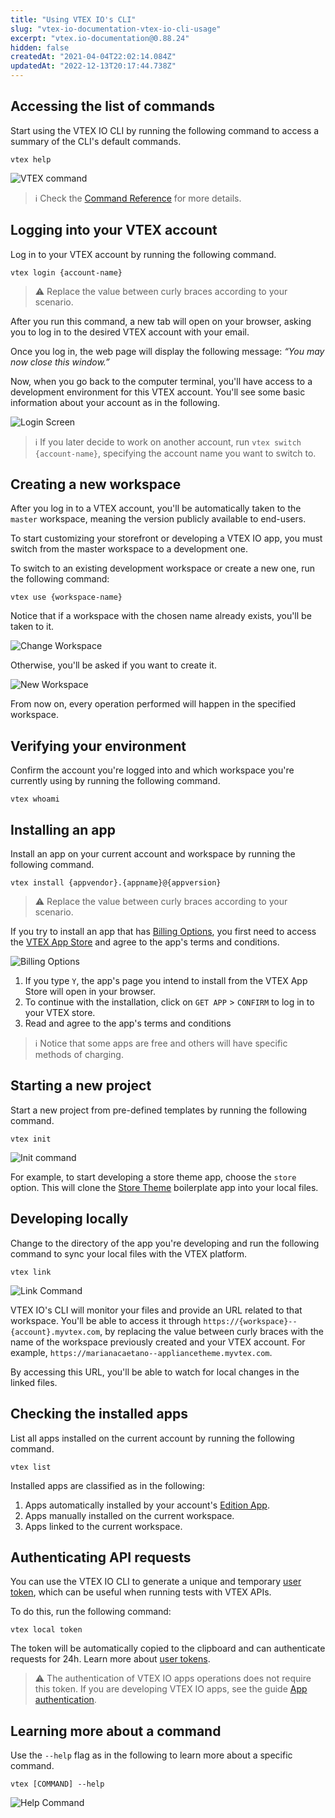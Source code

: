 ```yaml
---
title: "Using VTEX IO's CLI"
slug: "vtex-io-documentation-vtex-io-cli-usage"
excerpt: "vtex.io-documentation@0.88.24"
hidden: false
createdAt: "2021-04-04T22:02:14.084Z"
updatedAt: "2022-12-13T20:17:44.738Z"
---
```


## Accessing the list of commands

Start using the VTEX IO CLI by running the following command to access a summary of the CLI's default commands.

```shell
vtex help
```

![VTEX command](https://cdn.jsdelivr.net/gh/vtexdocs/dev-portal-content@readme-docs/docs/vtex-io/Reference/vtex-io-documentation-vtex-io-cli-installation-and-command-reference/vtex-help-command_17.png)

> ℹ️ Check the [Command Reference](https://developers.vtex.com/vtex-developer-docs/docs/vtex-io-documentation-vtex-io-cli-command-reference) for more details.

## Logging into your VTEX account

Log in to your VTEX account by running the following command.

```shell
vtex login {account-name}
```

> ⚠️ Replace the value between curly braces according to your scenario.

After you run this command, a new tab will open on your browser, asking you to log in to the desired VTEX account with your email.

Once you log in, the web page will display the following message: *“You may now close this window.”*

Now, when you go back to the computer terminal, you'll have access to a development environment for this VTEX account. You'll see some basic information about your account as in the following.

![Login Screen](https://cdn.jsdelivr.net/gh/vtexdocs/dev-portal-content@readme-docs/docs/vtex-io/Reference/vtex-io-documentation-vtex-io-cli-installation-and-command-reference/vtex-login-command_37.png)

> ℹ️ If you later decide to work on another account, run `vtex switch {account-name}`, specifying the account name you want to switch to.

## Creating a new workspace

After you log in to a VTEX account, you'll be automatically taken to the `master` workspace, meaning the version publicly available to end-users.

To start customizing your storefront or developing a VTEX IO app, you must switch from the master workspace to a development one.

To switch to an existing development workspace or create a new one, run the following command:

```shell
vtex use {workspace-name}
```

Notice that if a workspace with the chosen name already exists, you'll be taken to it.

![Change Workspace](https://cdn.jsdelivr.net/gh/vtexdocs/dev-portal-content@readme-docs/docs/vtex-io/Reference/vtex-io-documentation-vtex-io-cli-installation-and-command-reference/vtex-use-command-one_55.png)

Otherwise, you'll be asked if you want to create it.

![New Workspace](https://cdn.jsdelivr.net/gh/vtexdocs/dev-portal-content@readme-docs/docs/vtex-io/Reference/vtex-io-documentation-vtex-io-cli-installation-and-command-reference/vtex-use-two_59.png)

From now on, every operation performed will happen in the specified workspace.

## Verifying your environment

Confirm the account you're logged into and which workspace you're currently using by running the following command.

```shell
vtex whoami
```

## Installing an app

Install an app on your current account and workspace by running the following command.

```shell
vtex install {appvendor}.{appname}@{appversion}
```

> ⚠️ Replace the value between curly braces according to your scenario.

If you try to install an app that has [Billing Options](https://developers.vtex.com/vtex-developer-docs/docs/vtex-io-documentation-billing-options), you first need to access the [VTEX App Store](https://apps.vtex.com/) and agree to the app's terms and conditions.

![Billing Options](https://cdn.jsdelivr.net/gh/vtexdocs/dev-portal-content@readme-docs/docs/vtex-io/Reference/vtex-io-documentation-vtex-io-cli-installation-and-command-reference/vtex-install-app_83.png)

1. If you type `Y`, the app's page you intend to install from the VTEX App Store will open in your browser.
2. To continue with the installation, click on `GET APP` > `CONFIRM` to log in to your VTEX store.
3. Read and agree to the app's terms and conditions

> ℹ️ Notice that some apps are free and others will have specific methods of charging.

## Starting a new project

Start a new project from pre-defined templates by running the following command.

```shell
vtex init
```

![Init command](https://cdn.jsdelivr.net/gh/vtexdocs/dev-portal-content@readme-docs/docs/vtex-io/Reference/vtex-io-documentation-vtex-io-cli-installation-and-command-reference/vtex-init-command_99.png)

For example, to start developing a store theme app, choose the `store` option. This will clone the [Store Theme](https://github.com/vtex-apps/store) boilerplate app into your local files.

## Developing locally

Change to the directory of the app you're developing and run the following command to sync your local files with the VTEX platform.

```shell
vtex link
```

![Link Command](https://cdn.jsdelivr.net/gh/vtexdocs/dev-portal-content@readme-docs/docs/vtex-io/Reference/vtex-io-documentation-vtex-io-cli-installation-and-command-reference/vtex-link-command_111.png)

VTEX IO's CLI will monitor your files and provide an URL related to that workspace. You'll be able to access it through `https://{workspace}--{account}.myvtex.com`, by replacing the value between curly braces with the name of the workspace previously created and your VTEX account. For example, `https://marianacaetano--appliancetheme.myvtex.com`.

By accessing this URL, you'll be able to watch for local changes in the linked files.

## Checking the installed apps

List all apps installed on the current account by running the following command.

```shell
vtex list
```

Installed apps are classified as in the following:

1. Apps automatically installed by your account's [Edition App](https://developers.vtex.com/vtex-developer-docs/docs/vtex-io-documentation-edition-app).
2. Apps manually installed on the current workspace.
3. Apps linked to the current workspace.

## Authenticating API requests

You can use the VTEX IO CLI to generate a unique and temporary [user token](https://developers.vtex.com/vtex-rest-api/docs/getting-started-authentication#user-token), which can be useful when running tests with VTEX APIs.

To do this, run the following command:

```shell
vtex local token
```

The token will be automatically copied to the clipboard and can authenticate requests for 24h. Learn more about [user tokens](https://developers.vtex.com/vtex-rest-api/docs/getting-started-authentication#user-token).

> ⚠️ The authentication of VTEX IO apps operations does not require this token. If you are developing VTEX IO apps, see the guide [App authentication](https://developers.vtex.com/vtex-rest-api/docs/getting-started-authentication#app-authentication).

## Learning more about a command

Use the `--help` flag as in the following to learn more about a specific command.

```shell
vtex [COMMAND] --help
```

![Help Command](https://cdn.jsdelivr.net/gh/vtexdocs/dev-portal-content@readme-docs/docs/vtex-io/Reference/vtex-io-documentation-vtex-io-cli-installation-and-command-reference/vtex-browse-help-command_153.png)
